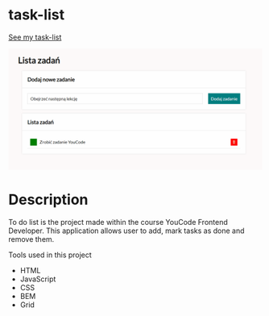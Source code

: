 # task-list

[See my task-list](https://krzysztof0607.github.io/task-list/)

![Demo](images/demo.gif.gif)

# Description

To do list is the project made within the course YouCode Frontend Developer. This application allows user to add, mark tasks as done and remove them.

Tools used in this project
- HTML
- JavaScript
- CSS
- BEM
- Grid

